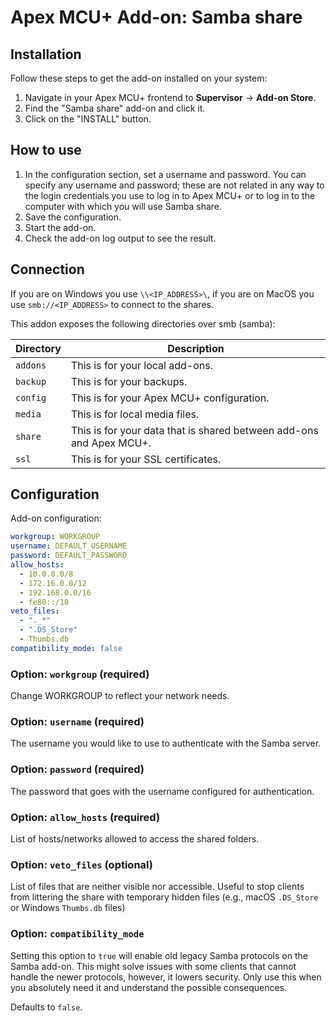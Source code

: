 # Apex MCU+ Add-on: Samba share

## Installation

Follow these steps to get the add-on installed on your system:

1. Navigate in your Apex MCU+ frontend to **Supervisor** -> **Add-on Store**.
2. Find the "Samba share" add-on and click it.
3. Click on the "INSTALL" button.

## How to use

1. In the configuration section, set a username and password.
   You can specify any username and password; these are not related in any way to the login credentials you use to log in to Apex MCU+ or to log in to the computer with which you will use Samba share.
2. Save the configuration.
3. Start the add-on.
4. Check the add-on log output to see the result.

## Connection

If you are on Windows you use `\\<IP_ADDRESS>\`, if you are on MacOS you use `smb://<IP_ADDRESS>` to connect to the shares.

This addon exposes the following directories over smb (samba):

Directory | Description
-- | --
`addons` | This is for your local add-ons.
`backup` | This is for your backups.
`config` | This is for your Apex MCU+ configuration.
`media` | This is for local media files.
`share` | This is for your data that is shared between add-ons and Apex MCU+.
`ssl` | This is for your SSL certificates.

## Configuration

Add-on configuration:

```yaml
workgroup: WORKGROUP
username: DEFAULT_USERNAME
password: DEFAULT_PASSWORD
allow_hosts:
  - 10.0.0.0/8
  - 172.16.0.0/12
  - 192.168.0.0/16
  - fe80::/10
veto_files:
  - "._*"
  - ".DS_Store"
  - Thumbs.db
compatibility_mode: false
```

### Option: `workgroup` (required)

Change WORKGROUP to reflect your network needs.

### Option: `username` (required)

The username you would like to use to authenticate with the Samba server.

### Option: `password` (required)

The password that goes with the username configured for authentication.

### Option: `allow_hosts` (required)

List of hosts/networks allowed to access the shared folders.

### Option: `veto_files` (optional)

List of files that are neither visible nor accessible. Useful to stop clients
from littering the share with temporary hidden files
(e.g., macOS `.DS_Store` or Windows `Thumbs.db` files)

### Option: `compatibility_mode`

Setting this option to `true` will enable old legacy Samba protocols
on the Samba add-on. This might solve issues with some clients that cannot
handle the newer protocols, however, it lowers security. Only use this
when you absolutely need it and understand the possible consequences.

Defaults to `false`.

[repository]: https://github.com/hassio-addons/repository

